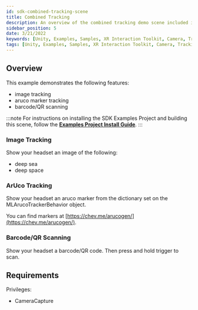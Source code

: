 ```yaml
---
id: sdk-combined-tracking-scene
title: Combined Tracking
description: An overview of the combined tracking demo scene included in the Magic Leap 2 Examples Project, which uses Unity's XR Interaction Toolkit.
sidebar_position: 5
date: 3/21/2022
keywords: [Unity, Examples, Samples, XR Interaction Toolkit, Camera, Tracking, Image Tracking, Marker Tracking, Aruco Markers, Barcodes, QR Codes, Scanning]
tags: [Unity, Examples, Samples, XR Interaction Toolkit, Camera, Tracking, Image Tracking, Marker Tracking, Aruco Markers, Barcodes, QR Codes, Scanning]
---
```



## Overview

This example demonstrates the following features:

- image tracking
- aruco marker tracking
- barcode/QR scanning

:::note
For instructions on installing the SDK Examples Project and building this scene, follow the [**Examples Project Install Guide**](/versioned_docs/version-22-Mar-2023/guides/unity/sdk-example-scenes/sdk-install-setup.md).
:::

### Image Tracking

Show your headset an image of the following:

- deep sea
- deep space

### ArUco Tracking

Show your headset an aruco marker from the dictionary set on the MLArucoTrackerBehavior object.

You can find markers at [https://chev.me/arucogen/](https://chev.me/arucogen/).

### Barcode/QR Scanning

Show your headset a barcode/QR code. Then press and hold trigger to scan.

## Requirements

Privileges:

- CameraCapture


